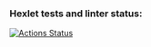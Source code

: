 ### Hexlet tests and linter status:
[![Actions Status](https://github.com/Ecool88/frontend-project-lvl1/workflows/hexlet-check/badge.svg)](https://github.com/Ecool88/frontend-project-lvl1/actions)
